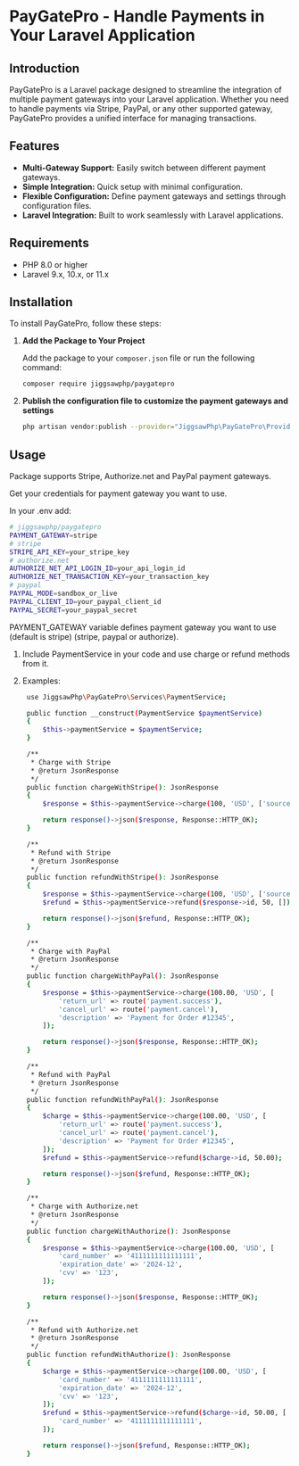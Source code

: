 # PayGatePro - Handle Payments in Your Laravel Application

## Introduction

PayGatePro is a Laravel package designed to streamline the integration of multiple payment gateways into your Laravel application. Whether you need to handle payments via Stripe, PayPal, or any other supported gateway, PayGatePro provides a unified interface for managing transactions.

## Features

- **Multi-Gateway Support:** Easily switch between different payment gateways.
- **Simple Integration:** Quick setup with minimal configuration.
- **Flexible Configuration:** Define payment gateways and settings through configuration files.
- **Laravel Integration:** Built to work seamlessly with Laravel applications.

## Requirements

- PHP 8.0 or higher
- Laravel 9.x, 10.x, or 11.x

## Installation

To install PayGatePro, follow these steps:

1. **Add the Package to Your Project**

   Add the package to your `composer.json` file or run the following command:

   ```bash
   composer require jiggsawphp/paygatepro
   
2. **Publish the configuration file to customize the payment gateways and settings**

   ```bash
   php artisan vendor:publish --provider="JiggsawPhp\PayGatePro\Providers\PaymentServiceProvider"
   
## Usage

Package supports Stripe, Authorize.net and PayPal payment gateways.

Get your credentials for payment gateway you want to use.

In your .env add:

   ```bash
   # jiggsawphp/paygatepro
   PAYMENT_GATEWAY=stripe
   # stripe
   STRIPE_API_KEY=your_stripe_key
   # authorize.net
   AUTHORIZE_NET_API_LOGIN_ID=your_api_login_id
   AUTHORIZE_NET_TRANSACTION_KEY=your_transaction_key
   # paypal
   PAYPAL_MODE=sandbox_or_live
   PAYPAL_CLIENT_ID=your_paypal_client_id
   PAYPAL_SECRET=your_paypal_secret
   ```

PAYMENT_GATEWAY variable defines payment gateway you want to use (default is stripe) (stripe, paypal or authorize).

1. Include PaymentService in your code and use charge or refund methods from it.
2. Examples:

   ```bash
    use JiggsawPhp\PayGatePro\Services\PaymentService;
   
    public function __construct(PaymentService $paymentService)
    {
        $this->paymentService = $paymentService;
    }

    /**
     * Charge with Stripe
     * @return JsonResponse
     */
    public function chargeWithStripe(): JsonResponse
    {
        $response = $this->paymentService->charge(100, 'USD', ['source' => 'tok_visa']);

        return response()->json($response, Response::HTTP_OK);
    }

    /**
     * Refund with Stripe
     * @return JsonResponse
     */
    public function refundWithStripe(): JsonResponse
    {
        $response = $this->paymentService->charge(100, 'USD', ['source' => 'tok_visa']);
        $refund = $this->paymentService->refund($response->id, 50, []);

        return response()->json($refund, Response::HTTP_OK);
    }

    /**
     * Charge with PayPal
     * @return JsonResponse
     */
    public function chargeWithPayPal(): JsonResponse
    {
        $response = $this->paymentService->charge(100.00, 'USD', [
            'return_url' => route('payment.success'),
            'cancel_url' => route('payment.cancel'),
            'description' => 'Payment for Order #12345',
        ]);

        return response()->json($response, Response::HTTP_OK);
    }

    /**
     * Refund with PayPal
     * @return JsonResponse
     */
    public function refundWithPayPal(): JsonResponse
    {
        $charge = $this->paymentService->charge(100.00, 'USD', [
            'return_url' => route('payment.success'),
            'cancel_url' => route('payment.cancel'),
            'description' => 'Payment for Order #12345',
        ]);
        $refund = $this->paymentService->refund($charge->id, 50.00);

        return response()->json($refund, Response::HTTP_OK);
    }

    /**
     * Charge with Authorize.net
     * @return JsonResponse
     */
    public function chargeWithAuthorize(): JsonResponse
    {
        $response = $this->paymentService->charge(100.00, 'USD', [
            'card_number' => '4111111111111111',
            'expiration_date' => '2024-12',
            'cvv' => '123',
        ]);

        return response()->json($response, Response::HTTP_OK);
    }

    /**
     * Refund with Authorize.net
     * @return JsonResponse
     */
    public function refundWithAuthorize(): JsonResponse
    {
        $charge = $this->paymentService->charge(100.00, 'USD', [
            'card_number' => '4111111111111111',
            'expiration_date' => '2024-12',
            'cvv' => '123',
        ]);
        $refund = $this->paymentService->refund($charge->id, 50.00, [
            'card_number' => '4111111111111111',
        ]);

        return response()->json($refund, Response::HTTP_OK);
    }
